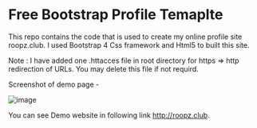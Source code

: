 # Free Bootstrap Profile Temaplte

This repo contains the code that is used to create my online profile site roopz.club. I used Bootstrap 4 Css framework and Html5 to built this site.

Note : I have added one .httacces file in root directory for https => http redirection of URLs. You may delete this file if not requird.

Screenshot of demo page - 

![image](http://roopz.club/images/github_profile.png)

You can see Demo website in following link http://roopz.club.

